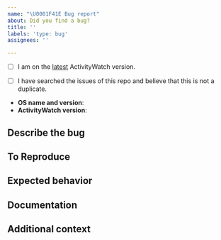 ```yaml
---
name: "\U0001F41E Bug report"
about: Did you find a bug?
title: ''
labels: 'type: bug'
assignees: ''

---
```


<!--
  Hi there! Thank you for discovering and submitting an issue.

  Before you submit this; let's make sure of a few things.
  Please make sure the following boxes are ticked if they are correct.
  If not, please try and complete them first.
-->

<!-- Checked checkbox should look like this: [x] -->
 - [ ] I am on the [latest](https://github.com/ActivityWatch/activitywatch/releases/latest) ActivityWatch version.
 - [ ] I have searched the issues of this repo and believe that this is not a duplicate.


<!--
  Once those are done, if you're able to fill in the following list with your information,
  it'd be very helpful to whoever handles the issue.
-->

- **OS name and version**: <!-- Replace this comment with OS name + version -->
- **ActivityWatch version**: <!-- Replace this comment with the ActivityWatch version (found at the bottom of the Web UI) -->

## Describe the bug
<!-- A clear and concise description of what the bug is. -->

## To Reproduce
<!--
  Steps to reproduce the behavior, for example:
    1. Go to '...'
    2. Click on '...'
    3. Scroll down to '...'
    4. See error
-->

## Expected behavior
<!-- A clear and concise description of what you expected to happen. -->

## Documentation
<!--
  If applicable, add screenshots or logs to help explain your problem.

  Logs can be found in different places depending on platform:
   - Windows: `C:\Users\<USER>\AppData\Local\ActivityWatch\Logs`
   - macOS: `/Users/<USER>/Library/Logs/activitywatch`
   - Linux: `/home/<USER>/.cache/activitywatch/log`
  They can be opened with any plain text editor.
-->

## Additional context
<!-- Add any other context about the problem here. -->
